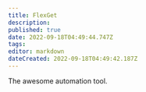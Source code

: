 ```yaml
---
title: FlexGet
description: 
published: true
date: 2022-09-18T04:49:44.747Z
tags: 
editor: markdown
dateCreated: 2022-09-18T04:49:42.187Z
---
```


The awesome automation tool.
